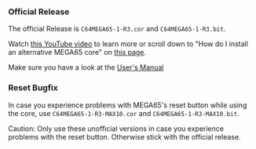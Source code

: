 ### Official Release

The official Release is `C64MEGA65-1-R3.cor` and `C64MEGA65-1-R3.bit`.

Watch [this YouTube video](https://youtu.be/6ZcUFY77o3A) to learn more or
scroll down to "How do I install an alternative MEGA65 core" on
[this page](https://sy2002.github.io/m65cores/).

Make sure you have a look at the [User's Manual](https://github.com/MJoergen/C64MEGA65/blob/V1/README.md)

### Reset Bugfix

In case you experience problems with MEGA65's reset button while using the
core, use `C64MEGA65-1-R3-MAX10.cor` and `C64MEGA65-1-R3-MAX10.bit`.

Caution: Only use these unofficial versions in case you experience problems
with the reset button. Otherwise stick with the official release.
